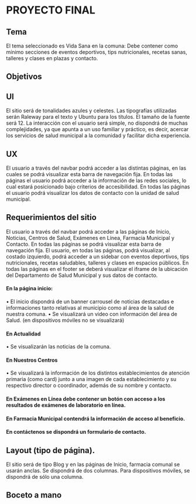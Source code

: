 # PROYECTO FINAL
##  Tema
El tema seleccionado es Vida Sana en la comuna: Debe contener como mínimo secciones de eventos deportivos, tips nutricionales, recetas sanas, talleres y clases en plazas y contacto.
## Objetivos
## UI
El sitio será de tonalidades azules y celestes.
Las tipografías utilizadas serán Raleway para el texto y Ubuntu para los títulos.
El tamaño de la fuente será 12.
La interacción con el usuario será simple, no dispondrá de muchas complejidades, ya que apunta a un uso familiar y práctico, es decir, acercar los servicios de salud municipal a la comunidad y facilitar dicha experiencia.
## UX
El usuario a través del navbar podrá acceder a las distintas páginas, en las cuales se podrá visualizar esta barra de navegación fija.
En todas las páginas el usuario podrá acceder a la información de las redes sociales, lo cual estará posicionado bajo criterios de accesibilidad.
En todas las páginas el usuario podrá visualizar los datos de contacto con la unidad de salud municipal.

## Requerimientos del sitio 
El usuario a través del navbar podrá acceder a las páginas de Inicio, Noticias, Centros de Salud, Exámenes en Línea, Farmacia Municipal y Contacto. En todas las páginas se podrá visualizar esta barra de navegación fija.
El usuario, en todas las páginas, podrá visualizar, al costado izquierdo, podrá acceder a un sidebar con eventos deportivos, tips nutricionales, recetas saludables, talleres y clases en espacios públicos.
En todas las páginas en el footer se deberá visualizar el iframe de la ubicación del Departamento de Salud Municipal y sus datos de contacto.

#### En la página inicio:
•	El inicio dispondrá de un banner carrousel de noticias destacadas e informaciones tanto relativas al municipio como al área de la salud de nuestra comuna. 
•	Se visualizará un video con información del área de Salud. (en dispositivos móviles no se visualizará)
#### En Actualidad 
• Se visualizarán las noticias de la comuna.
#### En Nuestros Centros
• Se visualizará la información de los distintos establecimientos de atención primaria (como card) junto a una imagen de cada establecimiento y su respectivo director o coordinador, además de su nombre y contacto.
#### En Exámenes en Línea debe contener un botón con acceso a los resultados de exámenes de laboratorio en línea.
#### En Farmacia Municipal contendrá la información de acceso al beneficio.
#### En contáctenos se dispondrá un formulario de contacto.

## Layout (tipo de página). 
El sitio será de tipo Blog y en las páginas de Inicio, farmacia comunal se usarán anclas.
Se dispondrá de dos columnas.
Para dispositivos móviles, se dispondrá de sólo una columna.

## Boceto a mano 


